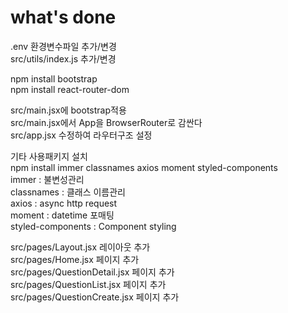 # what's done
.env 환경변수파일 추가/변경  
src/utils/index.js 추가/변경

npm install bootstrap  
npm install react-router-dom  

src/main.jsx에 bootstrap적용  
src/main.jsx에서 App을 BrowserRouter로 감싼다  
src/app.jsx 수정하여 라우터구조 설정  
  
기타 사용패키지 설치  
npm install immer classnames axios moment styled-components  
immer : 불변성관리  
classnames : 클래스 이름관리    
axios : async http request  
moment : datetime 포매팅  
styled-components : Component styling  

src/pages/Layout.jsx 레이아웃 추가  
src/pages/Home.jsx 페이지 추가  
src/pages/QuestionDetail.jsx 페이지 추가  
src/pages/QuestionList.jsx 페이지 추가  
src/pages/QuestionCreate.jsx 페이지 추가  
